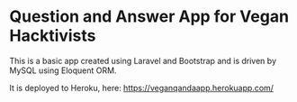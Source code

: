 # Question and Answer App for Vegan Hacktivists

This is a basic app created using Laravel and Bootstrap and is driven by MySQL using Eloquent ORM.

It is deployed to Heroku, here: https://veganqandaapp.herokuapp.com/


